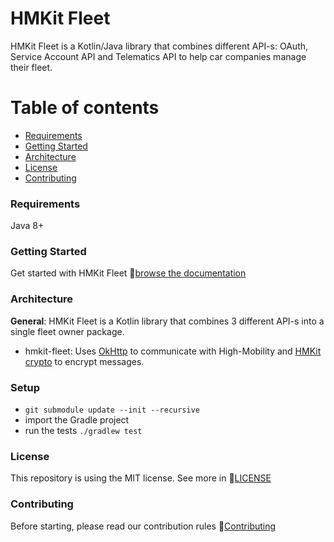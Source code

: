 # HMKit Fleet

HMKit Fleet is a Kotlin/Java library that combines different API-s: OAuth, Service Account API and
Telematics API to help car companies manage their fleet.

# Table of contents

* [Requirements](#requirements)
* [Getting Started](#getting-started)
* [Architecture](#architecture)
* [License](#License)
* [Contributing](#contributing)

### Requirements

Java 8+

### Getting Started

Get started with HMKit Fleet 📘[browse the documentation](https://docs.high-mobility.com/guides/getting-started/fleet/)

### Architecture

**General**: HMKit Fleet is a Kotlin library that combines 3 different API-s into a single fleet
owner package.

* hmkit-fleet: Uses [OkHttp](https://github.com/square/okhttp) to communicate with High-Mobility
  and [HMKit crypto](https://github.com/highmobility/hmkit-crypto-java/tree/telematics)
  to encrypt messages.

### Setup

* `git submodule update --init --recursive`
* import the Gradle project
* run the tests `./gradlew test`

### License

This repository is using the MIT license. See more in 📘[LICENSE](LICENSE)

### Contributing

Before starting, please read our contribution rules 📘[Contributing](CONTRIBUTING.md)
